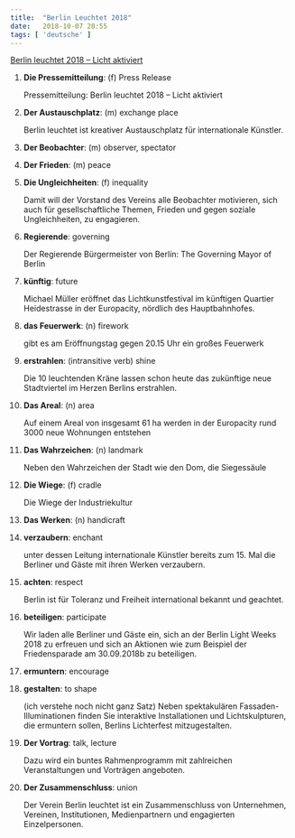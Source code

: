 ```yaml
---
title:  "Berlin Leuchtet 2018"
date:   2018-10-07 20:55
tags: [ 'deutsche' ]
---
```


[Berlin leuchtet 2018 – Licht aktiviert](http://berlinleuchtet.com/presse/)

1. **Die Pressemitteilung**: (f) Press Release

    Pressemitteilung: Berlin leuchtet 2018 – Licht aktiviert

2. **Der Austauschplatz**: (m) exchange place

    Berlin leuchtet ist kreativer Austauschplatz für internationale Künstler.

3. **Der Beobachter**: (m) observer, spectator

4. **Der Frieden**: (m) peace

5. **Die Ungleichheiten**: (f) inequality

    Damit will der Vorstand des Vereins alle Beobachter motivieren, sich auch für gesellschaftliche Themen, Frieden und gegen soziale Ungleichheiten, zu engagieren.

6. **Regierende**: governing

    Der Regierende Bürgermeister von Berlin: The Governing Mayor of Berlin

7. **künftig**: future

    Michael Müller eröffnet das Lichtkunstfestival im künftigen Quartier Heidestrasse in der Europacity, nördlich des Hauptbahnhofes.

8. **das Feuerwerk**: (n) firework

    gibt es am Eröffnungstag gegen 20.15 Uhr ein großes Feuerwerk

9. **erstrahlen**: (intransitive verb) shine

    Die 10 leuchtenden Kräne lassen schon heute das zukünftige neue Stadtviertel im Herzen Berlins erstrahlen.

10. **Das Areal**: (n) area

    Auf einem Areal von insgesamt 61 ha werden in der Europacity rund 3000 neue Wohnungen entstehen

11. **Das Wahrzeichen**: (n) landmark

    Neben den Wahrzeichen der Stadt wie den Dom, die Siegessäule

12. **Die Wiege**: (f) cradle

    Die Wiege der Industriekultur

13. **Das Werken**: (n) handicraft

14. **verzaubern**: enchant

    unter dessen Leitung internationale Künstler bereits zum 15. Mal die Berliner und Gäste mit ihren Werken verzaubern.

15. **achten**: respect

    Berlin ist für Toleranz und Freiheit international bekannt und geachtet.

16. **beteiligen**: participate

    Wir laden alle Berliner und Gäste ein, sich an der Berlin Light Weeks 2018 zu erfreuen und sich an Aktionen wie zum Beispiel der Friedensparade am 30.09.2018b zu beteiligen.

17. **ermuntern**: encourage

18. **gestalten**: to shape

    (ich verstehe noch nicht ganz Satz) Neben spektakulären Fassaden-Illuminationen finden Sie interaktive Installationen und Lichtskulpturen, die ermuntern sollen, Berlins Lichterfest mitzugestalten.

19. **Der Vortrag**: talk, lecture

    Dazu wird ein buntes Rahmenprogramm mit zahlreichen Veranstaltungen und Vorträgen angeboten.

20. **Der Zusammenschluss**: union

    Der Verein Berlin leuchtet ist ein Zusammenschluss von Unternehmen, Vereinen, Institutionen, Medienpartnern und engagierten Einzelpersonen.

